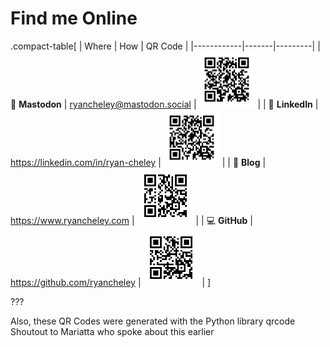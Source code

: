 # Find me Online

<!-- | 🐘 **Mastodon** | 💼 **LinkedIn** | 📝 **Blog** | 💻 **GitHub** |
|------------|-------|---------|---------|
| <img src="../images/mastodon-qr-code.png" width="100"> | <img src="../images/linkedin-qr-code.png" width="100"> |<img src="../images/website-qr-code.png" width="100"> | <img src="../images/github-qr-code.png" width="100"> |
|@<ryancheley@mastodon.social>|https://linkedin.com/in/ryan-cheley|https://www.ryancheley.com | https://github.com/ryancheley| -->

.compact-table[
| Where | How | QR Code |
|------------|-------|---------|
| 🐘 **Mastodon** | <ryancheley@mastodon.social> | <img src="../images/mastodon-qr-code.png" width="90"> |
| 💼 **LinkedIn** | https://linkedin.com/in/ryan-cheley | <img src="../images/linkedin-qr-code.png" width="90"> |
| 📝 **Blog** | https://www.ryancheley.com | <img src="../images/website-qr-code.png" width="90"> |
| 💻 **GitHub** | https://github.com/ryancheley | <img src="../images/github-qr-code.png" width="90"> |
]


???

Also, these QR Codes were generated with the Python library qrcode
Shoutout to Mariatta who spoke about this earlier
